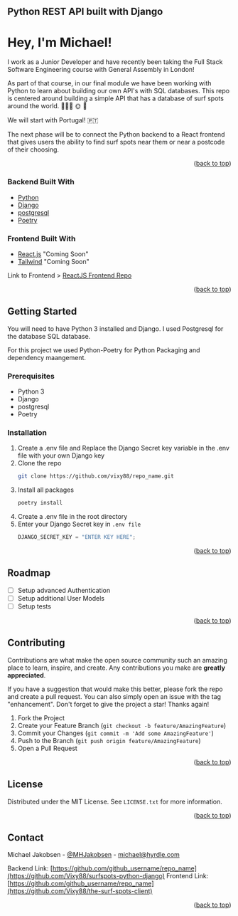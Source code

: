 <!-- ABOUT THE PROJECT -->

## Python REST API built with Django

# Hey, I'm Michael!

I work as a Junior Developer and have recently been taking the Full Stack Software Engineering course with General Assembly in London!

As part of that course, in our final module we have been working with Python to learn about building our own API's with SQL databases. This repo is centered around building a simple API that has a database of surf spots around the world. 🏄🏽‍♂️ 🌞 🌊

We will start with Portugal! 🇵🇹

The next phase will be to connect the Python backend to a React frontend that gives users the ability to find surf spots near them or near a postcode of their choosing.

<p align="right">(<a href="#top">back to top</a>)</p>

### Backend Built With

- [Python](https://www.python.org/)
- [Django](https://www.djangoproject.com/)
- [postgresql](https://www.postgresql.org/)
- [Poetry](https://jquery.com)

### Frontend Built With

- [React.js](https://reactjs.org/) "Coming Soon"
- [Tailwind](https://getbootstrap.com) "Coming Soon"

Link to Frontend > [ReactJS Frontend Repo](https://github.com/Vixy88/the-surf-spots-client)

<p align="right">(<a href="#top">back to top</a>)</p>

<!-- GETTING STARTED -->

## Getting Started

You will need to have Python 3 installed and Django. I used Postgresql for the database SQL database.

For this project we used Python-Poetry for Python Packaging and dependency maangement.

### Prerequisites

- Python 3
- Django
- postgresql
- Poetry

### Installation

1. Create a .env file and Replace the Django Secret key variable in the .env file with your own Django key
2. Clone the repo
   ```sh
   git clone https://github.com/vixy88/repo_name.git
   ```
3. Install all packages
   ```sh
   poetry install
   ```
4. Create a .env file in the root directory
5. Enter your Django Secret key in `.env file`
   ```js
   DJANGO_SECRET_KEY = "ENTER KEY HERE";
   ```

<p align="right">(<a href="#top">back to top</a>)</p>

<!-- USAGE EXAMPLES -->

<!-- ## Usage

Use this space to show useful examples of how a project can be used. Additional screenshots, code examples and demos work well in this space. You may also link to more resources.

_For more examples, please refer to the [Documentation](https://example.com)_

<p align="right">(<a href="#top">back to top</a>)</p> -->

<!-- ROADMAP -->

## Roadmap

- [ ] Setup advanced Authentication
- [ ] Setup additional User Models
- [ ] Setup tests

<!-- See the [open issues](https://github.com/github_username/repo_name/issues) for a full list of proposed features (and known issues). -->

<p align="right">(<a href="#top">back to top</a>)</p>

<!-- CONTRIBUTING -->

## Contributing

Contributions are what make the open source community such an amazing place to learn, inspire, and create. Any contributions you make are **greatly appreciated**.

If you have a suggestion that would make this better, please fork the repo and create a pull request. You can also simply open an issue with the tag "enhancement".
Don't forget to give the project a star! Thanks again!

1. Fork the Project
2. Create your Feature Branch (`git checkout -b feature/AmazingFeature`)
3. Commit your Changes (`git commit -m 'Add some AmazingFeature'`)
4. Push to the Branch (`git push origin feature/AmazingFeature`)
5. Open a Pull Request

<p align="right">(<a href="#top">back to top</a>)</p>

<!-- LICENSE -->

## License

Distributed under the MIT License. See `LICENSE.txt` for more information.

<p align="right">(<a href="#top">back to top</a>)</p>

<!-- CONTACT -->

## Contact

Michael Jakobsen - [@MHJakobsen](https://twitter.com/MHJakobsen) - michael@hyrdle.com

Backend Link: [https://github.com/github_username/repo_name](https://github.com/Vixy88/surfspots-python-django)
Frontend Link: [https://github.com/github_username/repo_name](https://github.com/Vixy88/the-surf-spots-client)

<p align="right">(<a href="#top">back to top</a>)</p>
